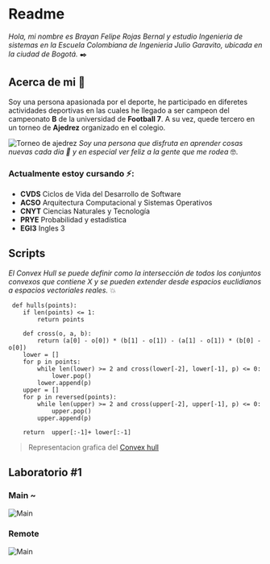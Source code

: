 ﻿
# Readme 
_Hola, mi nombre es *Brayan Felipe Rojas Bernal* y estudio Ingenieria de sistemas en la Escuela Colombiana de Ingenieria Julio Garavito, ubicada en la ciudad de Bogotá._ ✒️


## Acerca de mi 🚀
Soy una persona apasionada por el deporte, he participado en diferetes actividades deportivas en las cuales he llegado a ser campeon del campeonato **B** de la universidad de **Football 7**. A su vez, quede tercero en un torneo  de **Ajedrez** organizado en el colegio. 

![Torneo de ajedrez](https://i.ibb.co/ZRr772c/Torneo-Ajedrez.jpg)
_Soy una persona que disfruta en aprender cosas nuevas cada dia 📌 y en especial ver feliz a la gente que me rodea_ 🤓.
### Actualmente estoy cursando ⚡️:  
* **CVDS** Ciclos de Vida del Desarrollo de Software
* **ACSO** Arquitectura Computacional y Sistemas Operativos
* **CNYT** Ciencias Naturales y Tecnología
* **PRYE** Probabilidad y estadística
* **EGI3** Ingles 3



## Scripts

_El Convex Hull se puede definir como la intersección de todos los conjuntos convexos que contiene X y se pueden extender desde espacios euclidianos a espacios vectoriales reales._ 💥
```
 def hulls(points):
    if len(points) <= 1:
        return points

    def cross(o, a, b):
        return (a[0] - o[0]) * (b[1] - o[1]) - (a[1] - o[1]) * (b[0] - o[0])
    lower = []
    for p in points:
        while len(lower) >= 2 and cross(lower[-2], lower[-1], p) <= 0:
            lower.pop()
        lower.append(p)
    upper = []
    for p in reversed(points):
        while len(upper) >= 2 and cross(upper[-2], upper[-1], p) <= 0:
            upper.pop()
        upper.append(p)

    return  upper[:-1]+ lower[:-1]

```
> Representacion grafica del  [Convex hull](https://giphy.com/gifs/j5Eo5GyDDy08PgOULV)

## Laboratorio #1

### Main ~

![Main](https://i.ibb.co/59dHz8m/68905708-2679735995370012-4966424087711711232-n.jpg)

### Remote

![Main](https://i.ibb.co/fvttJZL/67952007-2422069894693770-938088533246083072-n.jpg)


